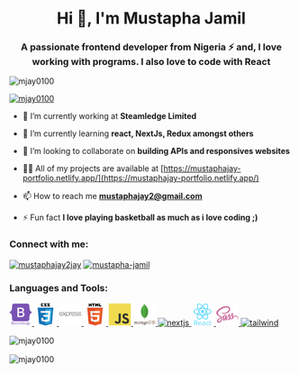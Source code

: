<h1 align="center">Hi 👋, I'm Mustapha Jamil</h1>
<h3 align="center">A passionate frontend developer from Nigeria ⚡ and, I love working with programs. I also love to code with React</h3>

<p align="left"> <img src="https://komarev.com/ghpvc/?username=mjay0100&label=Profile%20views&color=0e75b6&style=flat" alt="mjay0100" /> </p>

<p align="left"> <a href="https://github.com/ryo-ma/github-profile-trophy"><img src="https://github-profile-trophy.vercel.app/?username=mjay0100" alt="mjay0100" /></a> </p>

- 🔭 I’m currently working at **Steamledge Limited**

- 🌱 I’m currently learning **react, NextJs, Redux amongst others**

- 👯 I’m looking to collaborate on **building APIs and responsives websites**

- 👨‍💻 All of my projects are available at [https://mustaphajay-portfolio.netlify.app/](https://mustaphajay-portfolio.netlify.app/)

- 📫 How to reach me **mustaphajay2@gmail.com**

- ⚡ Fun fact **I love playing basketball as much as i love coding ;)**

<h3 align="left">Connect with me:</h3>
<p align="left">
<a href="https://twitter.com/mustaphajay2jay" target="blank"><img align="center" src="https://raw.githubusercontent.com/rahuldkjain/github-profile-readme-generator/master/src/images/icons/Social/twitter.svg" alt="mustaphajay2jay" height="30" width="40" /></a>
<a href="https://linkedin.com/in/mustapha-jamil-470275195" target="blank"><img align="center" src="https://raw.githubusercontent.com/rahuldkjain/github-profile-readme-generator/master/src/images/icons/Social/linked-in-alt.svg" alt="mustapha-jamil" height="30" width="40" /></a>
</p>

<h3 align="left">Languages and Tools:</h3>
<p align="left"> <a href="https://getbootstrap.com" target="_blank" rel="noreferrer"> <img src="https://raw.githubusercontent.com/devicons/devicon/master/icons/bootstrap/bootstrap-plain-wordmark.svg" alt="bootstrap" width="40" height="40"/> </a> <a href="https://www.w3schools.com/css/" target="_blank" rel="noreferrer"> <img src="https://raw.githubusercontent.com/devicons/devicon/master/icons/css3/css3-original-wordmark.svg" alt="css3" width="40" height="40"/> </a> <a href="https://expressjs.com" target="_blank" rel="noreferrer"> <img src="https://raw.githubusercontent.com/devicons/devicon/master/icons/express/express-original-wordmark.svg" alt="express" width="40" height="40"/> </a> <a href="https://www.w3.org/html/" target="_blank" rel="noreferrer"> <img src="https://raw.githubusercontent.com/devicons/devicon/master/icons/html5/html5-original-wordmark.svg" alt="html5" width="40" height="40"/> </a> <a href="https://developer.mozilla.org/en-US/docs/Web/JavaScript" target="_blank" rel="noreferrer"> <img src="https://raw.githubusercontent.com/devicons/devicon/master/icons/javascript/javascript-original.svg" alt="javascript" width="40" height="40"/> </a> <a href="https://www.mongodb.com/" target="_blank" rel="noreferrer"> <img src="https://raw.githubusercontent.com/devicons/devicon/master/icons/mongodb/mongodb-original-wordmark.svg" alt="mongodb" width="40" height="40"/> </a> <a href="https://nextjs.org/" target="_blank" rel="noreferrer"> <img src="https://cdn.worldvectorlogo.com/logos/nextjs-2.svg" alt="nextjs" width="40" height="40"/> </a> <a href="https://reactjs.org/" target="_blank" rel="noreferrer"> <img src="https://raw.githubusercontent.com/devicons/devicon/master/icons/react/react-original-wordmark.svg" alt="react" width="40" height="40"/> </a> <a href="https://sass-lang.com" target="_blank" rel="noreferrer"> <img src="https://raw.githubusercontent.com/devicons/devicon/master/icons/sass/sass-original.svg" alt="sass" width="40" height="40"/> </a> <a href="https://tailwindcss.com/" target="_blank" rel="noreferrer"> <img src="https://www.vectorlogo.zone/logos/tailwindcss/tailwindcss-icon.svg" alt="tailwind" width="40" height="40"/> </a> </p>

<p><img align="center" src="https://github-readme-stats.vercel.app/api/top-langs?username=mjay0100&show_icons=true&locale=en&layout=compact" alt="mjay0100" /></p>

<p><img align="center" src="https://github-readme-streak-stats.herokuapp.com/?user=mjay0100&" alt="mjay0100" /></p>


